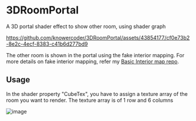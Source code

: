 # 3DRoomPortal
A 3D portal shader effect to show other room, using shader graph

https://github.com/knowercoder/3DRoomPortal/assets/43854177/cf0e73b2-8e2c-4ecf-8383-c41b6d277bd9

The other room is shown in the portal using the fake interior mapping. For more details on fake interior mapping, refer my [Basic Interior map repo](https://github.com/knowercoder/BasicInteriorMap). 

## Usage
In the shader property "CubeTex", you have to assign a texture array of the room you want to render. The texture array is of 1 row and 6 columns

![image](https://github.com/knowercoder/3DRoomPortal/assets/43854177/5c772450-d5f7-4290-a543-b81f364c3851)

